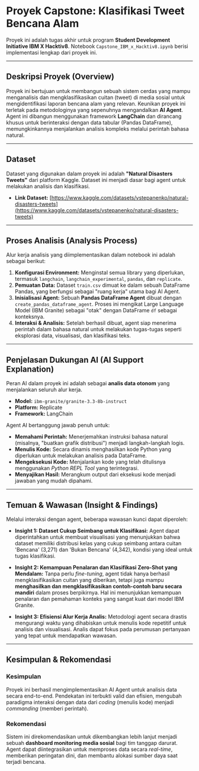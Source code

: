 # Proyek Capstone: Klasifikasi Tweet Bencana Alam

Proyek ini adalah tugas akhir untuk program **Student Development Initiative IBM X Hacktiv8**. Notebook `Capstone_IBM_x_Hacktiv8.ipynb` berisi implementasi lengkap dari proyek ini.

---

## Deskripsi Proyek (Overview)

Proyek ini bertujuan untuk membangun sebuah sistem cerdas yang mampu menganalisis dan mengklasifikasikan cuitan (tweet) di media sosial untuk mengidentifikasi laporan bencana alam yang relevan. Keunikan proyek ini terletak pada metodologinya yang sepenuhnya mengandalkan **AI Agent**. Agent ini dibangun menggunakan framework **LangChain** dan dirancang khusus untuk berinteraksi dengan data tabular (Pandas DataFrame), memungkinkannya menjalankan analisis kompleks melalui perintah bahasa natural.

---

## Dataset

Dataset yang digunakan dalam proyek ini adalah **"Natural Disasters Tweets"** dari platform Kaggle. Dataset ini menjadi dasar bagi agent untuk melakukan analisis dan klasifikasi.

* **Link Dataset:** [https://www.kaggle.com/datasets/vstepanenko/natural-disasters-tweets](https://www.kaggle.com/datasets/vstepanenko/natural-disasters-tweets)

---

## Proses Analisis (Analysis Process)

Alur kerja analisis yang diimplementasikan dalam notebook ini adalah sebagai berikut:
1.  **Konfigurasi Environment:** Menginstal semua library yang diperlukan, termasuk `langchain`, `langchain_experimental`, `pandas`, dan `replicate`.
2.  **Pemuatan Data:** Dataset `train.csv` dimuat ke dalam sebuah DataFrame Pandas, yang berfungsi sebagai "ruang kerja" utama bagi AI Agent.
3.  **Inisialisasi Agent:** Sebuah **Pandas DataFrame Agent** dibuat dengan `create_pandas_dataframe_agent`. Proses ini mengikat Large Language Model (IBM Granite) sebagai "otak" dengan DataFrame `df` sebagai konteksnya.
4.  **Interaksi & Analisis:** Setelah berhasil dibuat, agent siap menerima perintah dalam bahasa natural untuk melakukan tugas-tugas seperti eksplorasi data, visualisasi, dan klasifikasi teks.

---

## Penjelasan Dukungan AI (AI Support Explanation)

Peran AI dalam proyek ini adalah sebagai **analis data otonom** yang menjalankan seluruh alur kerja.
* **Model:** `ibm-granite/granite-3.3-8b-instruct`
* **Platform:** Replicate
* **Framework:** LangChain

Agent AI bertanggung jawab penuh untuk:
* **Memahami Perintah:** Menerjemahkan instruksi bahasa natural (misalnya, "buatkan grafik distribusi") menjadi langkah-langkah logis.
* **Menulis Kode:** Secara dinamis menghasilkan kode Python yang diperlukan untuk melakukan analisis pada DataFrame.
* **Mengeksekusi Kode:** Menjalankan kode yang telah ditulisnya menggunakan *Python REPL Tool* yang terintegrasi.
* **Menyajikan Hasil:** Merangkum output dari eksekusi kode menjadi jawaban yang mudah dipahami.

---

## Temuan & Wawasan (Insight & Findings)

Melalui interaksi dengan agent, beberapa wawasan kunci dapat diperoleh:
* **Insight 1: Dataset Cukup Seimbang untuk Klasifikasi:** Agent dapat diperintahkan untuk membuat visualisasi yang menunjukkan bahwa dataset memiliki distribusi kelas yang cukup seimbang antara cuitan 'Bencana' (3,271) dan 'Bukan Bencana' (4,342), kondisi yang ideal untuk tugas klasifikasi.

* **Insight 2: Kemampuan Penalaran dan Klasifikasi Zero-Shot yang Mendalam:** Tanpa perlu *fine-tuning*, agent tidak hanya berhasil mengklasifikasikan cuitan yang diberikan, tetapi juga mampu **menghasilkan dan mengklasifikasikan contoh-contoh baru secara mandiri** dalam proses berpikirnya. Hal ini menunjukkan kemampuan penalaran dan pemahaman konteks yang sangat kuat dari model IBM Granite.

* **Insight 3: Efisiensi Alur Kerja Analis:** Metodologi agent secara drastis mengurangi waktu yang dihabiskan untuk menulis kode repetitif untuk analisis dan visualisasi. Analis dapat fokus pada perumusan pertanyaan yang tepat untuk mendapatkan wawasan.

---

## Kesimpulan & Rekomendasi

### Kesimpulan
Proyek ini berhasil mengimplementasikan AI Agent untuk analisis data secara end-to-end. Pendekatan ini terbukti valid dan efisien, mengubah paradigma interaksi dengan data dari *coding* (menulis kode) menjadi *commanding* (memberi perintah).

### Rekomendasi
Sistem ini direkomendasikan untuk dikembangkan lebih lanjut menjadi sebuah **dashboard monitoring media sosial** bagi tim tanggap darurat. Agent dapat diintegrasikan untuk memproses data secara *real-time*, memberikan peringatan dini, dan membantu alokasi sumber daya saat terjadi bencana.
